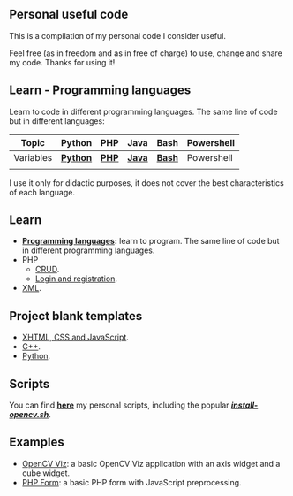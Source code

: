 ## Personal useful code

This is a compilation of my personal code I consider useful.

Feel free (as in freedom and as in free of charge) to use, change and share my code. Thanks for using it!

## Learn - Programming languages

Learn to code in different programming languages. The same line of code but in different languages:

| Topic     | Python | PHP | Java | Bash | Powershell |
|-----------|--------|-----|------|------|------------|
| Variables | **[Python](learn/prog/01/01.py)** | **[PHP](learn/prog/01/01.php)** | **[Java](learn/prog/01/Java01.java)** | **[Bash](learn/prog/01/01.sh)** | Powershell |
|           |        |     |      |      |            |

I use it only for didactic purposes, it does not cover the best characteristics of each language.

## Learn

* **[Programming languages](learn/prog):** learn to program. The same line of code but in different programming languages.
* PHP
    * [CRUD](learn/php/crud).
    * [Login and registration](learn/php/login).
* [XML](learn/xml).

## Project blank templates

* [XHTML, CSS and JavaScript](templates/html).
* [C++](templates/cpp).
* [Python](templates/python).

## Scripts

You can find **[here](scripts)** my personal scripts, including the popular **[_install-opencv.sh_](scripts/bash/install-opencv.sh)**.

## Examples

* [OpenCV Viz](examples/cpp/opencv/viz): a basic OpenCV Viz application with an axis widget and a cube widget.
* [PHP Form](examples/php/form): a basic PHP form with JavaScript preprocessing.

